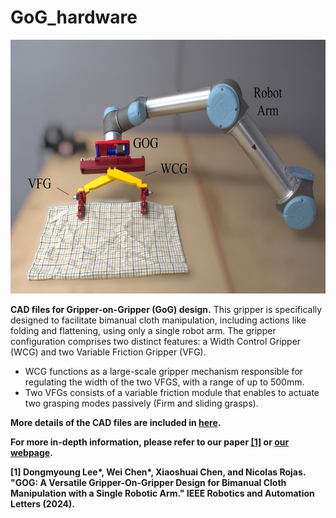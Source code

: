 # GoG_hardware

<p align="center">
  <img src="./img/GoG_img.jpg" width="640" height="406">

**CAD files for Gripper-on-Gripper (GoG) design.** This gripper is specifically designed to facilitate bimanual cloth manipulation, including actions like folding and flattening, using only a single robot arm. The gripper configuration comprises two distinct features: a Width Control Gripper (WCG) and two Variable Friction Gripper (VFG). 
- WCG functions as a large-scale gripper mechanism responsible for regulating the width of the two VFGS, with a range of up to 500mm. 
- Two VFGs consists of a variable friction module that enables to actuate two grasping modes passively (Firm and sliding grasps).

**More details of the CAD files are included in [here](https://github.com/DongmyoungL/GoG_hardware/raw/main/details/GOG_part_file_list.pdf).**

**For more in-depth information, please refer to our paper [[1]](https://ieeexplore.ieee.org/abstract/document/10410659) or [our webpage](https://sites.google.com/view/gripperongripper).**

<strong>[1] Dongmyoung Lee*, Wei Chen*, Xiaoshuai Chen, and Nicolas Rojas. "GOG: A Versatile Gripper-On-Gripper Design for Bimanual Cloth Manipulation with a Single Robotic Arm." IEEE Robotics and Automation Letters (2024).</strong>
